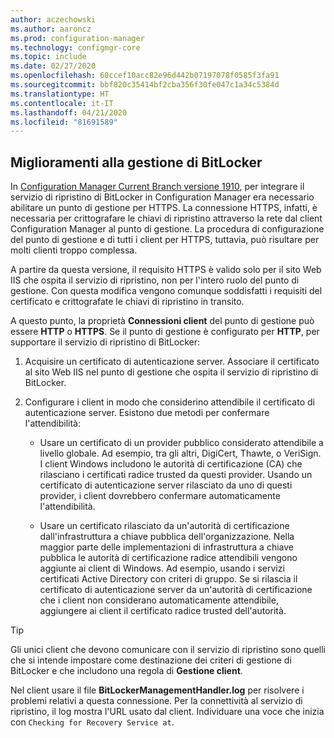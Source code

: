 ```yaml
---
author: aczechowski
ms.author: aaroncz
ms.prod: configuration-manager
ms.technology: configmgr-core
ms.topic: include
ms.date: 02/27/2020
ms.openlocfilehash: 60ccef10acc82e96d442b07197078f0585f3fa91
ms.sourcegitcommit: bbf820c35414bf2cba356f30fe047c1a34c5384d
ms.translationtype: HT
ms.contentlocale: it-IT
ms.lasthandoff: 04/21/2020
ms.locfileid: "81691589"
---
```

## <a name="improvements-to-bitlocker-management"></a><a name="bkmk_bitlocker"></a> Miglioramenti alla gestione di BitLocker

<!--5925660-->

In [Configuration Manager Current Branch versione 1910](../../../../../protect/plan-design/bitlocker-management.md#prerequisites), per integrare il servizio di ripristino di BitLocker in Configuration Manager era necessario abilitare un punto di gestione per HTTPS. La connessione HTTPS, infatti, è necessaria per crittografare le chiavi di ripristino attraverso la rete dal client Configuration Manager al punto di gestione. La procedura di configurazione del punto di gestione e di tutti i client per HTTPS, tuttavia, può risultare per molti clienti troppo complessa.

A partire da questa versione, il requisito HTTPS è valido solo per il sito Web IIS che ospita il servizio di ripristino, non per l'intero ruolo del punto di gestione. Con questa modifica vengono comunque soddisfatti i requisiti del certificato e crittografate le chiavi di ripristino in transito.

A questo punto, la proprietà **Connessioni client** del punto di gestione può essere **HTTP** o **HTTPS**. Se il punto di gestione è configurato per **HTTP**, per supportare il servizio di ripristino di BitLocker:

1. Acquisire un certificato di autenticazione server. Associare il certificato al sito Web IIS nel punto di gestione che ospita il servizio di ripristino di BitLocker.

2. Configurare i client in modo che considerino attendibile il certificato di autenticazione server. Esistono due metodi per confermare l'attendibilità:

    - Usare un certificato di un provider pubblico considerato attendibile a livello globale. Ad esempio, tra gli altri, DigiCert, Thawte, o VeriSign. I client Windows includono le autorità di certificazione (CA) che rilasciano i certificati radice trusted da questi provider. Usando un certificato di autenticazione server rilasciato da uno di questi provider, i client dovrebbero confermare automaticamente l'attendibilità.

    - Usare un certificato rilasciato da un'autorità di certificazione dall'infrastruttura a chiave pubblica dell'organizzazione. Nella maggior parte delle implementazioni di infrastruttura a chiave pubblica le autorità di certificazione radice attendibili vengono aggiunte ai client di Windows. Ad esempio, usando i servizi certificati Active Directory con criteri di gruppo. Se si rilascia il certificato di autenticazione server da un'autorità di certificazione che i client non considerano automaticamente attendibile, aggiungere ai client il certificato radice trusted dell'autorità.

> [!TIP]
> Gli unici client che devono comunicare con il servizio di ripristino sono quelli che si intende impostare come destinazione dei criteri di gestione di BitLocker e che includono una regola di **Gestione client**.

Nel client usare il file **BitLockerManagementHandler.log** per risolvere i problemi relativi a questa connessione. Per la connettività al servizio di ripristino, il log mostra l'URL usato dal client. Individuare una voce che inizia con `Checking for Recovery Service at`.
